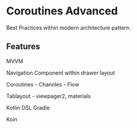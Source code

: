 # Coroutines Advanced

Best Practices within modern architecture pattern.

## Features
MVVM

Navigation Component within drawer layout

Coroutines - Channles - Flow

Tablayout - viewpager2, materials

Kotlin DSL Gradle

Koin
